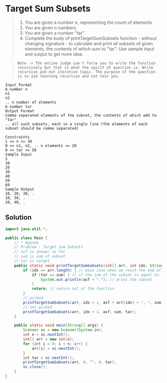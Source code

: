 # Target Sum Subsets

> 1. You are given a number n, representing the count of elements.
> 2. You are given n numbers.
> 3. You are given a number "tar".
> 4. Complete the body of printTargetSumSubsets function - without changing signature - to calculate and print all subsets of given elements, the contents of which sum to "tar". Use sample input and output to get more idea.

> `Note -> The online judge can't force you to write the function recursively but that is what the spirit of question is. Write recursive and not iterative logic. The purpose of the question is to aid learning recursion and not test you.`

```
Input Format
A number n
n1
n2
.. n number of elements
A number tar
Output Format
Comma separated elements of the subset, the contents of which add to "tar"
.. all such subsets, each in a single line (the elements of each subset should be comma separated)

Constraints
1 <= n <= 30
0 <= n1, n2, .. n elements <= 20
0 <= tar <= 50
Sample Input
5
10
20
30
40
50
60
Sample Output
10, 20, 30, .
10, 50, .
20, 40, .
```

## Solution

```java
import java.util.*;

public class Main {
    // ! Agenda
    // Problem : Target Sum Subsets
    // asf is answer so far
    // sum is sum of subset
    // tar is target
    public static void printTargetSumSubsets(int[] arr, int idx, String asf, int sum, int tar) {
        if (idx == arr.length) { // base case when we reach the end of the array
            if (tar == sum) { // if the sum of the subset is equal to the target
                System.out.println(asf + "."); // print the subset
            }
            return; // return out of the function
        }
        // picked
        printTargetSumSubsets(arr, idx + 1, asf + arr[idx] + ", ", sum + arr[idx], tar);
        // not picked
        printTargetSumSubsets(arr, idx + 1, asf, sum, tar);
    }

    public static void main(String[] args) {
        Scanner sc = new Scanner(System.in);
        int n = sc.nextInt();
        int[] arr = new int[n];
        for (int i = 0; i < n; i++) {
            arr[i] = sc.nextInt();
        }
        int tar = sc.nextInt();
        printTargetSumSubsets(arr, 0, "", 0, tar);
        sc.close();
    }
}
```

